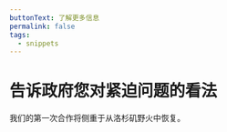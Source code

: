 ```yaml
---
buttonText: 了解更多信息
permalink: false
tags:
  - snippets
---
```

# 告诉政府您对紧迫问题的看法

我们的第一次合作将侧重于从洛杉矶野火中恢复。 
